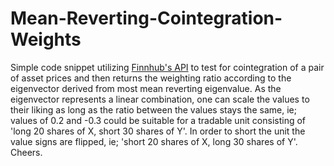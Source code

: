 # Mean-Reverting-Cointegration-Weights

Simple code snippet utilizing [Finnhub's API](https://finnhub.io/) to test for cointegration of a pair of asset prices and then returns the weighting ratio according to the eigenvector derived from most mean reverting eigenvalue. As the eigenvector represents a linear combination, one can scale the values to their liking as long as the ratio between the values stays the same, ie; values of 0.2 and -0.3 could be suitable for a tradable unit consisting of 'long 20 shares of X, short 30 shares of Y'. In order to short the unit the value signs are flipped, ie; 'short 20 shares of X, long 30 shares of Y'. Cheers.
